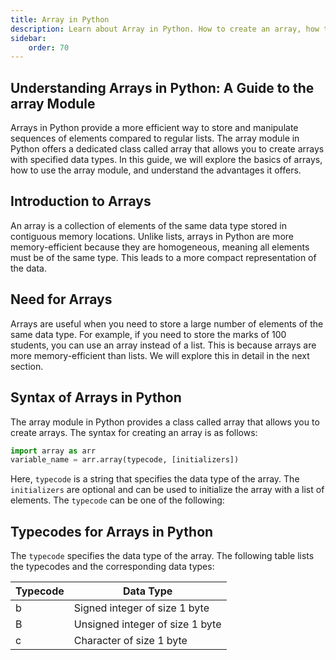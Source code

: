 ```yaml
---
title: Array in Python
description: Learn about Array in Python. How to create an array, how to access elements, how to add elements, how to remove elements, how to update elements, and how to search for elements in an array.
sidebar: 
    order: 70
---
```


## Understanding Arrays in Python: A Guide to the array Module
Arrays in Python provide a more efficient way to store and manipulate sequences of elements compared to regular lists. The array module in Python offers a dedicated class called array that allows you to create arrays with specified data types. In this guide, we will explore the basics of arrays, how to use the array module, and understand the advantages it offers.

## Introduction to Arrays
An array is a collection of elements of the same data type stored in contiguous memory locations. Unlike lists, arrays in Python are more memory-efficient because they are homogeneous, meaning all elements must be of the same type. This leads to a more compact representation of the data.

<!-- ```python title="clear.py" showLineNumbers{1} {1-3}
data = {'a': 1, 'b': 2, 'c': 3}
data.clear()
print(data)
```

Output:

```cmd title="command" showLineNumbers{1} {2-3}
C:\Users\username>python clear.py
{}
```

In this example, we declare a dictionary and assign it to the variable `data`. We then use the `clear()` method to remove all the elements from the dictionary. The output shows that the dictionary is empty. -->

## Need for Arrays
Arrays are useful when you need to store a large number of elements of the same data type. For example, if you need to store the marks of 100 students, you can use an array instead of a list. This is because arrays are more memory-efficient than lists. We will explore this in detail in the next section.

## Syntax of Arrays in Python
The array module in Python provides a class called array that allows you to create arrays. The syntax for creating an array is as follows:

```python title="syntax.py" showLineNumbers{1} {1-3}
import array as arr
variable_name = arr.array(typecode, [initializers])
```

Here, `typecode` is a string that specifies the data type of the array. The `initializers` are optional and can be used to initialize the array with a list of elements. The `typecode` can be one of the following:

## Typecodes for Arrays in Python
The `typecode` specifies the data type of the array. The following table lists the typecodes and the corresponding data types:

| Typecode | Data Type |
| -------- | --------- |
| b        | Signed integer of size 1 byte |
| B        | Unsigned integer of size 1 byte |
| c        | Character of size 1 byte |
